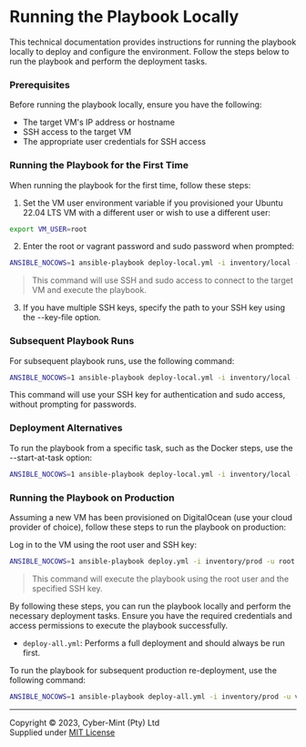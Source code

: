 # Running the Playbook Locally

This technical documentation provides instructions for running the playbook locally to deploy and configure the environment. Follow the steps below to run the playbook and perform the
deployment tasks.

### Prerequisites

Before running the playbook locally, ensure you have the following:

- The target VM's IP address or hostname
- SSH access to the target VM
- The appropriate user credentials for SSH access

### Running the Playbook for the First Time

When running the playbook for the first time, follow these steps:

1. Set the VM user environment variable if you provisioned your Ubuntu 22.04 LTS VM with a different user or wish to use a different user:

```bash
export VM_USER=root
```

2. Enter the root or vagrant password and sudo password when prompted:

```bash
ANSIBLE_NOCOWS=1 ansible-playbook deploy-local.yml -i inventory/local -u $VM_USER --ask-pass --ask-become-pass
```

> This command will use SSH and sudo access to connect to the target VM and execute the playbook.

3. If you have multiple SSH keys, specify the path to your SSH key using the --key-file option.

### Subsequent Playbook Runs

For subsequent playbook runs, use the following command:

```bash
ANSIBLE_NOCOWS=1 ansible-playbook deploy-local.yml -i inventory/local -u vagrant
```

This command will use your SSH key for authentication and sudo access, without prompting for passwords.

### Deployment Alternatives

To run the playbook from a specific task, such as the Docker steps, use the --start-at-task option:

```bash
ANSIBLE_NOCOWS=1 ansible-playbook deploy-local.yml -i inventory/local -u vagrant --start-at-task="docker"
```

### Running the Playbook on Production

Assuming a new VM has been provisioned on DigitalOcean (use your cloud provider of choice), follow these steps to run the playbook on production:

Log in to the VM using the root user and SSH key:
```bash
ANSIBLE_NOCOWS=1 ansible-playbook deploy.yml -i inventory/prod -u root --private-key ~/.ssh/id_rsa
```
> This command will execute the playbook using the root user and the specified SSH key.

By following these steps, you can run the playbook locally and perform the necessary deployment tasks. Ensure you have the required credentials and access permissions to execute the playbook successfully.

- `deploy-all.yml`: Performs a full deployment and should always be run first.

To run the playbook for subsequent production re-deployment, use the following command:

```bash
ANSIBLE_NOCOWS=1 ansible-playbook deploy-all.yml -i inventory/prod -u vagrant
```

---
Copyright &copy; 2023, Cyber-Mint (Pty) Ltd<br>
Supplied under [MIT License](../LICENSE)

